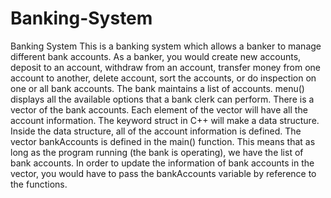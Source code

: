 # Banking-System

Banking System
This is a banking system which allows a banker to manage different bank accounts.
As a banker, you would create new accounts, deposit to an account, withdraw from an account, transfer money from one account to another, delete account, sort the accounts, or do inspection on one or all bank accounts.
The bank maintains a list of accounts.
menu() displays all the available options that a bank clerk can perform.
There is a vector of the bank accounts.
Each element of the vector will have all the account information.
The keyword struct in C++ will make a data structure.
Inside the data structure, all of the account information is defined.
The vector bankAccounts is defined in the main() function.
This means that as long as the program running (the bank is operating), we have the list of bank accounts.
In order to update the information of bank accounts in the vector, you would have to pass the bankAccounts variable by reference to the functions.
